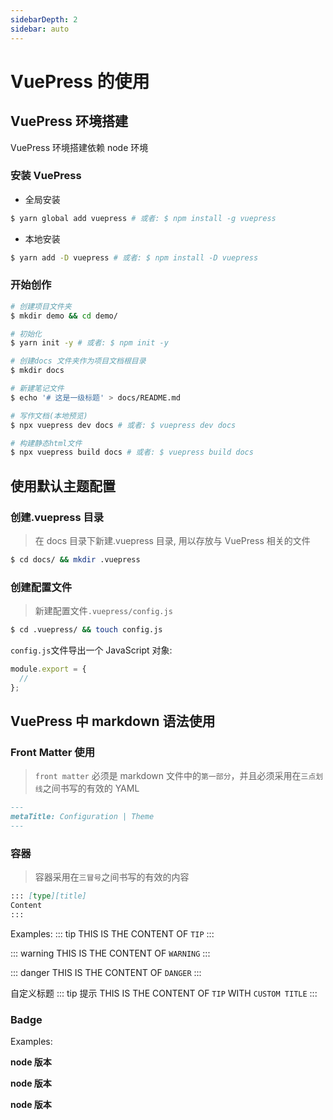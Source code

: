 ```yaml
---
sidebarDepth: 2
sidebar: auto
---
```


# VuePress 的使用

## VuePress 环境搭建

VuePress 环境搭建依赖 node 环境

### 安装 VuePress

- 全局安装

```bash
$ yarn global add vuepress # 或者: $ npm install -g vuepress
```

- 本地安装

```bash
$ yarn add -D vuepress # 或者: $ npm install -D vuepress
```

### 开始创作

```bash
# 创建项目文件夹
$ mkdir demo && cd demo/

# 初始化
$ yarn init -y # 或者: $ npm init -y

# 创建docs 文件夹作为项目文档根目录
$ mkdir docs

# 新建笔记文件
$ echo '# 这是一级标题' > docs/README.md

# 写作文档(本地预览)
$ npx vuepress dev docs # 或者: $ vuepress dev docs

# 构建静态html文件
$ npx vuepress build docs # 或者: $ vuepress build docs

```

## 使用默认主题配置

### 创建.vuepress 目录

> 在 docs 目录下新建.vuepress 目录, 用以存放与 VuePress 相关的文件

```bash
$ cd docs/ && mkdir .vuepress
```

### 创建配置文件

> 新建配置文件`.vuepress/config.js`

```bash
$ cd .vuepress/ && touch config.js
```

`config.js`文件导出一个 JavaScript 对象:

```js
module.export = {
  //
};
```

## VuePress 中 markdown 语法使用

### Front Matter 使用

> `front matter` 必须是 markdown 文件中的`第一部分`，并且必须采用在`三点划线`之间书写的有效的 YAML

```markdown
---
metaTitle: Configuration | Theme
---
```

### 容器

> 容器采用在`三冒号`之间书写的有效的内容

```markdown
::: [type][title]
Content
:::
```

Examples:
::: tip
THIS IS THE CONTENT OF `TIP`
:::

::: warning
THIS IS THE CONTENT OF `WARNING`
:::

::: danger
THIS IS THE CONTENT OF `DANGER`
:::

自定义标题
::: tip 提示
THIS IS THE CONTENT OF `TIP` WITH `CUSTOM TITLE`
:::

### Badge

Examples:

**node 版本** <Badge text="> 6.9.1" vertical="top"/>

**node 版本** <Badge text="> 6.9.1" vertical="middle"/>

**node 版本** <Badge text="> 6.9.1" vertical="bottom"/>
